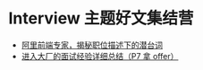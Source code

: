 # Interview 主题好文集结营

+ [阿里前端专家，揭秘职位描述下的潜台词](https://mp.weixin.qq.com/s/Lj1TiyOzJu9-3W4cYX3Shg)
+ [进入大厂的面试经验详细总结（P7 拿 offer）](https://mp.weixin.qq.com/s/CLQJQwbUJ1ApnwajDx2e3w)